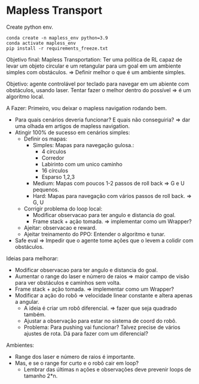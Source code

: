 # Mapless Transport

Create python env.
````
conda create -n mapless_env python=3.9
conda activate mapless_env
pip install -r requirements_freeze.txt
````

Objetivo final: Mapless Transportation: Ter uma política de RL capaz de levar um objeto circular e um retangular para um goal em um ambiente simples com obstáculos. => Definir melhor o que é um ambiente simples.

Objetivo: agente controlável por teclado para navegar em um abiente com obstáculos,
usando laser. Tentar fazer o melhor dentro do possível => é um algoritmo local.

A Fazer:
Primeiro, vou deixar o mapless navigation rodando bem.
- Para quais cenários deveria funcionar? E quais não conseguiria? => dar uma olhada em artigos de mapless navigation.
- Atingir 100% de sucesso em cenários simples:
    - Definir os mapas:
        - Simples: Mapas para navegação gulosa.:
            - 4 círculos
            - Corredor
            - Labirinto com um unico caminho
            - 16 círculos
            - Esparso 1,2,3
        - Medium: Mapas com poucos 1-2 passos de roll back => G e U pequenos.
        - Hard: Mapas para navegação com vários passos de roll back. => G, U
    - Corrigir problema do loop local:
        - Modificar observacao para ter angulo e distancia do goal.
        - Frame stack + ação tomada. => implementar como um Wrapper?
    - Ajeitar: observacao e reward.
    - Ajeitar treinamento do PPO: Entender o algoritmo e tunar.
- Safe eval => Impedir que o agente tome ações que o levem a colidir com obstáculos.


Ideias para melhorar:
- Modificar observacao para ter angulo e distancia do goal.
- Aumentar o range do laser e número de raios => maior campo de visão para ver obstáculos e caminhos sem volta.
- Frame stack + ação tomada. => implementar como um Wrapper?
- Modificar a ação do robô => velocidade linear constante e altera apenas a angular. 
    - A ideia é criar um robô diferencial. => fazer que seja quadrado também.
    - Ajustar a observação para estar no sistema de coord do robô.
    - Problema: Para pushing vai funcionar? Talvez precise de vários ajustes de rota. Dá para fazer com um diferencial?


Ambientes:
- Range dos laser e número de raios é importante.
- Mas, e se o range for curto e o robô cair em loop?
    - Lembrar das últimas n ações e observações deve prevenir loops de tamanho 2*n.